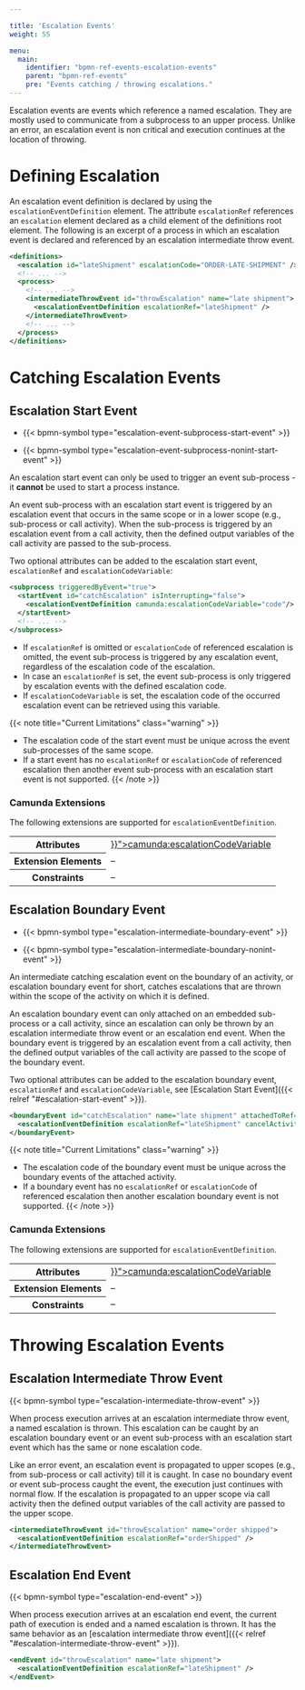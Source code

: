 ```yaml
---

title: 'Escalation Events'
weight: 55

menu:
  main:
    identifier: "bpmn-ref-events-escalation-events"
    parent: "bpmn-ref-events"
    pre: "Events catching / throwing escalations."
---
```


Escalation events are events which reference a named escalation. They are mostly used to communicate from a subprocess to an upper process. Unlike an error, an escalation event is non critical and execution continues at the location of throwing.

<div data-bpmn-diagram="../bpmn/escalation-example"></div>


# Defining Escalation

An escalation event definition is declared by using the `escalationEventDefinition` element. The attribute `escalationRef` references an `escalation` element declared as a child element of the definitions root element. The following is an excerpt of a process in which an escalation event is declared and referenced by an escalation intermediate throw event.

```xml
<definitions>
  <escalation id="lateShipment" escalationCode="ORDER-LATE-SHIPMENT" />
  <!-- ... -->
  <process>
    <!-- ... -->
    <intermediateThrowEvent id="throwEscalation" name="late shipment">
      <escalationEventDefinition escalationRef="lateShipment" />
    </intermediateThrowEvent>
    <!-- ... -->
  </process>
</definitions>
```


# Catching Escalation Events

## Escalation Start Event

* {{< bpmn-symbol type="escalation-event-subprocess-start-event" >}}

* {{< bpmn-symbol type="escalation-event-subprocess-nonint-start-event" >}}

An escalation start event can only be used to trigger an event sub-process - it __cannot__ be used to start a process instance.

<div data-bpmn-diagram="../bpmn/escalation-start-event"></div>

An event sub-process with an escalation start event is triggered by an escalation event that occurs in the same scope or in a lower scope (e.g., sub-process or call activity). When the sub-process is triggered by an escalation event from a call activity, then the defined output variables of the call activity are passed to the sub-process.

Two optional attributes can be added to the escalation start event, <code>escalationRef</code> and <code>escalationCodeVariable</code>:

```xml
<subprocess triggeredByEvent="true">
  <startEvent id="catchEscalation" isInterrupting="false">
    <escalationEventDefinition camunda:escalationCodeVariable="code"/>
  </startEvent>
  <!-- ... -->
</subprocess>
```

* If `escalationRef` is omitted or `escalationCode` of referenced escalation is omitted, the event sub-process is triggered by any escalation event, regardless of the escalation code of the escalation.
* In case an `escalationRef` is set, the event sub-process is only triggered by escalation events with the defined escalation code.
* If `escalationCodeVariable` is set, the escalation code of the occurred escalation event can be retrieved using this variable.

{{< note title="Current Limitations" class="warning" >}}
* The escalation code of the start event must be unique across the event sub-processes of the same scope.
* If a start event has no `escalationRef` or `escalationCode` of referenced escalation then another event sub-process with an escalation start event is not supported.
{{< /note >}}

### Camunda Extensions

The following extensions are supported for `escalationEventDefinition`.

<table class="table table-striped">
  <tr>
    <th>Attributes</th>
    <td>
      <a href="{{< ref "/reference/bpmn20/custom-extensions/extension-attributes.md#escalationcodevariable" >}}">camunda:escalationCodeVariable</a>
    </td>
  </tr>
  <tr>
    <th>Extension Elements</th>
    <td>&ndash;</td>
  </tr>
  <tr>
    <th>Constraints</th>
    <td>&ndash;</td>
  </tr>
</table>

## Escalation Boundary Event

* {{< bpmn-symbol type="escalation-intermediate-boundary-event" >}}

* {{< bpmn-symbol type="escalation-intermediate-boundary-nonint-event" >}}

An intermediate catching escalation event on the boundary of an activity, or escalation boundary event for short, catches escalations that are thrown within the scope of the activity on which it is defined.

<div data-bpmn-diagram="../bpmn/escalation-boundary-event"></div>

An escalation boundary event can only attached on an embedded sub-process or a call activity, since an escalation can only be thrown by an escalation intermediate throw event or an escalation end event. When the boundary event is triggered by an escalation event from a call activity, then the defined output variables of the call activity are passed to the scope of the boundary event.

Two optional attributes can be added to the escalation boundary event, <code>escalationRef</code> and <code>escalationCodeVariable</code>, see [Escalation Start Event]({{< relref "#escalation-start-event" >}}).

```xml
<boundaryEvent id="catchEscalation" name="late shipment" attachedToRef="productProcurement">
  <escalationEventDefinition escalationRef="lateShipment" cancelActivity="false" />
</boundaryEvent>
```

{{< note title="Current Limitations" class="warning" >}}
* The escalation code of the boundary event must be unique across the boundary events of the attached activity.
* If a boundary event has no `escalationRef` or `escalationCode` of referenced escalation then another escalation boundary event is not supported.
{{< /note >}}

### Camunda Extensions

The following extensions are supported for `escalationEventDefinition`.

<table class="table table-striped">
  <tr>
    <th>Attributes</th>
    <td>
      <a href="{{< ref "/reference/bpmn20/custom-extensions/extension-attributes.md#escalationcodevariable" >}}">camunda:escalationCodeVariable</a>
    </td>
  </tr>
  <tr>
    <th>Extension Elements</th>
    <td>&ndash;</td>
  </tr>
  <tr>
    <th>Constraints</th>
    <td>&ndash;</td>
  </tr>
</table>


# Throwing Escalation Events

## Escalation Intermediate Throw Event

{{< bpmn-symbol type="escalation-intermediate-throw-event" >}}

When process execution arrives at an escalation intermediate throw event, a named escalation is thrown. This escalation can be caught by an escalation boundary event or an event sub-process with an escalation start event which has the same or none escalation code.

<div data-bpmn-diagram="../bpmn/escalation-intermediate-throw-event"></div>

Like an error event, an escalation event is propagated to upper scopes (e.g., from sub-process or call activity) till it is caught. In case no boundary event or event sub-process caught the event, the execution just continues with normal flow. If the escalation is propagated to an upper scope via call activity then the defined output variables of the call activity are passed to the upper scope.

```xml
<intermediateThrowEvent id="throwEscalation" name="order shipped">
  <escalationEventDefinition escalationRef="orderShipped" />
</intermediateThrowEvent>
```

## Escalation End Event

{{< bpmn-symbol type="escalation-end-event" >}}

When process execution arrives at an escalation end event, the current path of execution is ended and a named escalation is thrown. It has the same behavior as an [escalation intermediate throw event]({{< relref "#escalation-intermediate-throw-event" >}}).

<div data-bpmn-diagram="../bpmn/escalation-end-event"></div>

```xml
<endEvent id="throwEscalation" name="late shipment">
  <escalationEventDefinition escalationRef="lateShipment" />
</endEvent>
```
